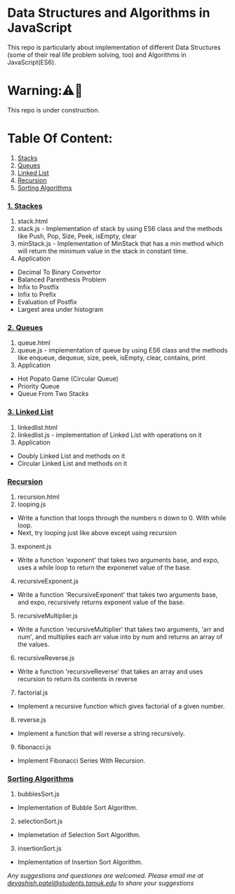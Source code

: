 Data Structures and Algorithms in JavaScript
====================================
This repo is particularly about implementation of different Data Structures (some of their real life problem solving, too) and Algorithms in JavaScript(ES6).

# Warning:⚠️🤔
This repo is under construction.

# Table Of Content:
1. [Stacks](#stacks)
2. [Queues](#queues)
3. [Linked List](#linkedlist)
3. [Recursion](#recursion)
4. [Sorting Algorithms](#sorting)

### <a name="stacks"></a>[1. Stackes][1]
1. stack.html
2. stack.js - Implementation of stack by using ES6 class and the methods like Push, Pop, Size, Peek, isEmpty, clear
3. minStack.js - Implementation of MinStack that has a min method which will return the minimum value in the stack in constant time.
4. Application
- Decimal To Binary Convertor
- Balanced Parenthesis Problem
- Infix to Postfix
- Infix to Prefix
- Evaluation of Postfix
- Largest area under histogram

### <a name="queues"></a>[2. Queues][2]
1. queue.html
2. queue.js - implementation of queue by using ES6 class and the methods like enqueue, dequeue, size, peek, isEmpty, clear, contains, print
3. Application
- Hot Popato Game (Circular Queue)
- Priority Queue
- Queue From Two Stacks

### <a name="linkedlist"></a>[3. Linked List][5]
1. linkedlist.html
2. linkedlist.js - implementation of Linked List with operations on it
3. Application
- Doubly Linked List and methods on it
- Circular Linked List and methods on it

### <a name="recursion"></a>[Recursion][3]
1. recursion.html
2. looping.js
- Write a function that loops through the numbers n down to 0. With while loop.
- Next, try looping just like above except using recursion
3. exponent.js
- Write a function 'exponent' that takes two arguments base, and expo, uses a while loop to return the exponenet value of the base.
4. recursiveExponent.js
- Write a function 'RecursiveExponent' that takes two arguments base, and expo, recursively returns exponent value of the base.
5. recursiveMultiplier.js
- Write a function 'recursiveMultiplier' that takes two arguments, 'arr and num', and multiplies each arr value into by num and returns an array of the values.
6. recursiveReverse.js
- Write a function 'recursiveReverse' that takes an array and uses recursion to return its contents in reverse
7. factorial.js
- Implement a recursive function which gives factorial of a given number.
8. reverse.js
- Implement a function that will reverse a string recursively.
9. fibonacci.js
- Implement Fibonacci Series With Recursion.

### <a name="sorting"></a>[Sorting Algorithms][4]
1. bubblesSort.js
- Implementation of Bubble Sort Algorithm.

2. selectionSort.js
- Implemetation of Selection Sort Algorithm.

3. insertionSort.js
- Implementation of Insertion Sort Algorithm.

_Any suggestions and questiones are welcomed. Please email me at devashish.patel@students.tamuk.edu to share your suggestions_

[1]: https://github.com/Devashish2910/javascript-datastructures-algorithms/tree/master/1.Stacks
[2]: https://github.com/Devashish2910/javascript-datastructures-algorithms/tree/master/2.Queues
[3]: https://github.com/Devashish2910/javascript-datastructures-algorithms/tree/master/Recursion
[4]: https://github.com/Devashish2910/javascript-datastructures-algorithms/tree/master/Sorting
[5]: https://github.com/Devashish2910/javascript-datastructures-algorithms/tree/master/3.LinkedList
